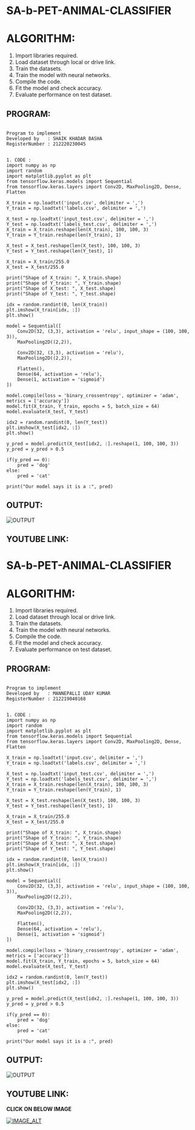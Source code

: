 # SA-b-PET-ANIMAL-CLASSIFIER

# ALGORITHM:
1. Import libraries  required.
2. Load dataset through local or drive link.
3. Train the datasets.
4. Train the model with neural networks.
5. Compile the code.
6. Fit the model and check accuracy.
7. Evaluate performance on test dataset.

## PROGRAM:
```

Program to implement 
Developed by   : SHAIK KHADAR BASHA 
RegisterNumber : 212220230045

```

```

1. CODE :
import numpy as np
import random
import matplotlib.pyplot as plt
from tensorflow.keras.models import Sequential
from tensorflow.keras.layers import Conv2D, MaxPooling2D, Dense, Flatten

X_train = np.loadtxt('input.csv', delimiter = ',')
Y_train = np.loadtxt('labels.csv', delimiter = ',')

X_test = np.loadtxt('input_test.csv', delimiter = ',')
Y_test = np.loadtxt('labels_test.csv', delimiter = ',')
X_train = X_train.reshape(len(X_train), 100, 100, 3)
Y_train = Y_train.reshape(len(Y_train), 1)

X_test = X_test.reshape(len(X_test), 100, 100, 3)
Y_test = Y_test.reshape(len(Y_test), 1)

X_train = X_train/255.0
X_test = X_test/255.0

print("Shape of X_train: ", X_train.shape)
print("Shape of Y_train: ", Y_train.shape)
print("Shape of X_test: ", X_test.shape)
print("Shape of Y_test: ", Y_test.shape)

idx = random.randint(0, len(X_train))
plt.imshow(X_train[idx, :])
plt.show()

model = Sequential([
    Conv2D(32, (3,3), activation = 'relu', input_shape = (100, 100, 3)),
    MaxPooling2D((2,2)),
    
    Conv2D(32, (3,3), activation = 'relu'),
    MaxPooling2D((2,2)),
    
    Flatten(),
    Dense(64, activation = 'relu'),
    Dense(1, activation = 'sigmoid')
])

model.compile(loss = 'binary_crossentropy', optimizer = 'adam', metrics = ['accuracy'])
model.fit(X_train, Y_train, epochs = 5, batch_size = 64)
model.evaluate(X_test, Y_test)

idx2 = random.randint(0, len(Y_test))
plt.imshow(X_test[idx2, :])
plt.show()

y_pred = model.predict(X_test[idx2, :].reshape(1, 100, 100, 3))
y_pred = y_pred > 0.5

if(y_pred == 0):
    pred = 'dog'
else:
    pred = 'cat'
    
print("Our model says it is a :", pred)

```
## OUTPUT:
![OUTPUT](https://user-images.githubusercontent.com/65896248/172109272-9ccb89d1-85a3-412b-bf59-bd53521a1d16.png)

## YOUTUBE LINK:

# SA-b-PET-ANIMAL-CLASSIFIER

# ALGORITHM:
1. Import libraries  required.
2. Load dataset through local or drive link.
3. Train the datasets.
4. Train the model with neural networks.
5. Compile the code.
6. Fit the model and check accuracy.
7. Evaluate performance on test dataset.

## PROGRAM:
```

Program to implement 
Developed by   : MANNEPALLI UDAY KUMAR
RegisterNumber : 212219040168

```

```

1. CODE :
import numpy as np
import random
import matplotlib.pyplot as plt
from tensorflow.keras.models import Sequential
from tensorflow.keras.layers import Conv2D, MaxPooling2D, Dense, Flatten

X_train = np.loadtxt('input.csv', delimiter = ',')
Y_train = np.loadtxt('labels.csv', delimiter = ',')

X_test = np.loadtxt('input_test.csv', delimiter = ',')
Y_test = np.loadtxt('labels_test.csv', delimiter = ',')
X_train = X_train.reshape(len(X_train), 100, 100, 3)
Y_train = Y_train.reshape(len(Y_train), 1)

X_test = X_test.reshape(len(X_test), 100, 100, 3)
Y_test = Y_test.reshape(len(Y_test), 1)

X_train = X_train/255.0
X_test = X_test/255.0

print("Shape of X_train: ", X_train.shape)
print("Shape of Y_train: ", Y_train.shape)
print("Shape of X_test: ", X_test.shape)
print("Shape of Y_test: ", Y_test.shape)

idx = random.randint(0, len(X_train))
plt.imshow(X_train[idx, :])
plt.show()

model = Sequential([
    Conv2D(32, (3,3), activation = 'relu', input_shape = (100, 100, 3)),
    MaxPooling2D((2,2)),
    
    Conv2D(32, (3,3), activation = 'relu'),
    MaxPooling2D((2,2)),
    
    Flatten(),
    Dense(64, activation = 'relu'),
    Dense(1, activation = 'sigmoid')
])

model.compile(loss = 'binary_crossentropy', optimizer = 'adam', metrics = ['accuracy'])
model.fit(X_train, Y_train, epochs = 5, batch_size = 64)
model.evaluate(X_test, Y_test)

idx2 = random.randint(0, len(Y_test))
plt.imshow(X_test[idx2, :])
plt.show()

y_pred = model.predict(X_test[idx2, :].reshape(1, 100, 100, 3))
y_pred = y_pred > 0.5

if(y_pred == 0):
    pred = 'dog'
else:
    pred = 'cat'
    
print("Our model says it is a :", pred)

```
## OUTPUT:
![OUTPUT](https://user-images.githubusercontent.com/65896248/172109272-9ccb89d1-85a3-412b-bf59-bd53521a1d16.png)

## YOUTUBE LINK:

**CLICK ON BELOW IMAGE**

[![IMAGE_ALT](https://user-images.githubusercontent.com/65896248/172110385-d69e078e-a364-4af6-b42c-4d439a0371e0.png)](https://www.youtube.com/watch?v=6L1iTMpjlL4)











